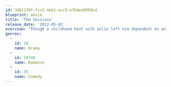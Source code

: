```yaml
---
id: 34811f0f-fcc5-4eb1-acc9-e7b4ea9959cd
blueprint: movie
title: 'The Sessions'
release_date: '2012-05-02'
overview: "Though a childhood bout with polio left him dependent on an iron lung, Mark O'Brien (John Hawkes) maintains a career as a journalist and poet. A writing assignment dealing with sex and the disabled piques Mark's curiosity, and he decides to investigate the possibility of experiencing sex himself. When his overtures toward a caregiver scare her away, he books an appointment with sex surrogate Cheryl Green (Helen Hunt) to lose his virginity."
genres:
  -
    id: 18
    name: Drama
  -
    id: 10749
    name: Romance
  -
    id: 35
    name: Comedy
---
```


